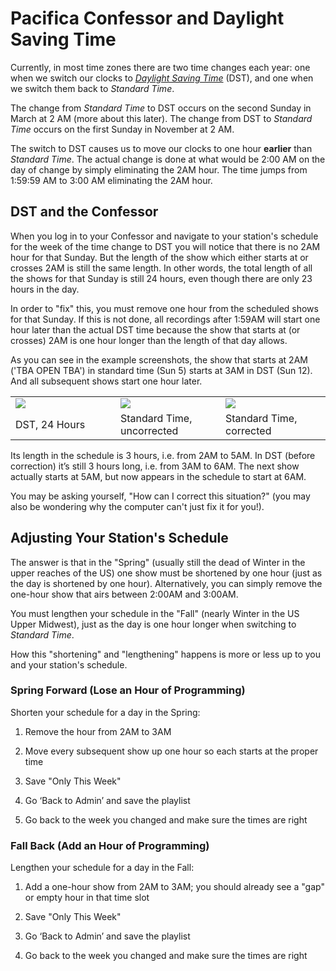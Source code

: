 <!--
---
	title: Pacifica Confessor and Daylight Savings Time
	author: David Klann <dklann@broadcasttool.com>
	date: Wed Feb 22 12:03:37 PM CST 2023
---
-->
<!-- Create formatted output with one of these commands:
	pandoc --toc --standalone --self-contained -f markdown -t html -o DST.html DST.md
	pandoc --toc --standalone --self-contained -f markdown -t latex -o DST.pdf DST.md
-->
# Pacifica Confessor and Daylight Saving Time #

Currently, in most time zones there are two time changes each year: one when we
switch our clocks to
_[Daylight Saving Time](https://en.wikipedia.org/wiki/Daylight_saving_time)_
(DST), and one when we switch them back to _Standard Time_.

The change from _Standard Time_ to DST occurs on the second Sunday in March at 2
AM (more about this later). The change from DST to _Standard Time_ occurs on the
first Sunday in November at 2 AM.

The switch to DST causes us to move our clocks to one hour **earlier** than _Standard
Time_. The actual change is done at what would be 2:00 AM on the day of change by
simply eliminating the 2AM hour. The time jumps from 1:59:59 AM to 3:00 AM
eliminating the 2AM hour.

<!--toc-->

## DST and the Confessor ##

When you log in to your Confessor and navigate to your station's schedule for
the week of the time change to DST you will notice that there is no 2AM hour for
that Sunday. But the length of the show which either starts at or crosses 2AM is
still the same length. In other words, the total length of all the shows for
that Sunday is still 24 hours, even though there are only 23 hours in the day.

In order to "fix" this, you must remove one hour from the scheduled shows for
that Sunday. If this is not done, all recordings after 1:59AM will start one
hour later than the actual DST time because the show that starts at (or crosses)
2AM is one hour longer than the length of that day allows.

As you can see in the example screenshots, the show that starts at 2AM ('TBA
OPEN TBA') in standard time (Sun 5) starts at 3AM in DST (Sun 12). And all
subsequent shows start one hour later.

<table>
 <tr>
  <td width="30%"><img src="/images/ScreenShot_2023-02-21_at_9.24.46_AM.png" /></td>
  <td width="30%"><img src="/images/ScreenShot_2023-02-21_at_9.25.35_AM.png" /></td>
  <td width="30%"><img src="/images/ScreenShot_2023-02-21_at_9.45.08_AM.png" /></td>
 </tr>
 <tr>
  <td>DST, 24 Hours</td>
  <td>Standard Time, uncorrected</td>
  <td>Standard Time, corrected</td>
 </tr>
</table>

Its length in the schedule is 3 hours, i.e. from 2AM to 5AM. In DST (before
correction) it’s still 3 hours long, i.e. from 3AM to 6AM. The next show
actually starts at 5AM, but now appears in the schedule to start at 6AM.

You may be asking yourself, "How can I correct this situation?" (you may also be
wondering why the computer can't just fix it for you!).

## Adjusting Your Station's Schedule ##

The answer is that in the "Spring" (usually still the dead of Winter in the
upper reaches of the US) one show must be shortened by one hour (just as the day
is shortened by one hour). Alternatively, you can simply remove the one-hour
show that airs between 2:00AM and 3:00AM.

You must lengthen your schedule in the "Fall" (nearly Winter in the US Upper
Midwest), just as the day is one hour longer when switching to _Standard Time_.

How this "shortening" and "lengthening" happens is more or less up to you and
your station's schedule.

### Spring Forward (Lose an Hour of Programming) ###

Shorten your schedule for a day in the Spring:

  1. Remove the hour from 2AM to 3AM

  1. Move every subsequent show up one hour so each starts at the proper time

  1. Save "Only This Week"

  1. Go ‘Back to Admin’ and save the playlist

  1. Go back to the week you changed and make sure the times are right

### Fall Back (Add an Hour of Programming) ###

Lengthen your schedule for a day in the Fall:

  1. Add a one-hour show from 2AM to 3AM; you should already see a "gap" or
     empty hour in that time slot

  1. Save "Only This Week"

  1. Go ‘Back to Admin’ and save the playlist

  1. Go back to the week you changed and make sure the times are right

